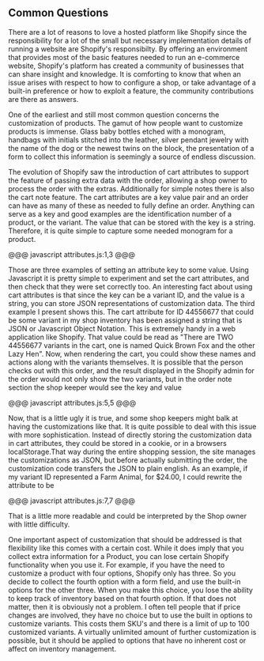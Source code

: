 ## Common Questions ##

There are a lot of reasons to love a hosted platform like Shopify since the responsibility for a lot of the small but necessary implementation details of running a website are Shopify's responsibilty. By offering an environment that provides most of the basic features needed to run an e-commerce website, Shopify's platform has created a community of businesses that can share insight and knowledge. It is comforting to know that when an issue arises with respect to how to configure a shop, or take advantage of a built-in preference or how to exploit a feature, the community contributions are there as answers.

One of the earliest and still most common question concerns the customization of products. The gamut of how people want to customize products is immense. Glass baby bottles etched with a monogram, handbags with initials stitched into the leather, silver pendant jewelry with the name of the dog or the newest twins on the block, the presentation of a form to collect this information is seemingly a source of endless discussion. 

The evolution of Shopify saw the introduction of cart attributes to support the feature of passing extra data with the order, allowing a shop owner to process the order with the extras. Additionally for simple notes there is also the cart note feature. The cart attributes are a key value pair and an order can have as many of these as needed to fully define an order. Anything can serve as a key and good examples are the identification number of a product, or the variant. The value that can be stored with the key is a string. Therefore, it is quite simple to capture some needed monogram for a product. 

@@@ javascript attributes.js:1,3 @@@

Those are three examples of setting an attribute key to some value. Using Javascript it is pretty simple to experiment and set the cart attributes, and then check that they were set correctly too. An interesting fact about using cart attributes is that since the key can be a variant ID, and the value is a string, you can store JSON representations of customization data. The third example I present shows this. The cart attribute for ID 44556677 that could be some variant in my shop inventory has been assigned a string that is JSON or Javascript Object Notation. This is extremely handy in a web application like Shopify. That value could be read as "There are TWO 44556677 variants in the cart, one is named Quick Brown Fox and the other Lazy Hen". Now, when rendering the cart, you could show these names and actions along with the variants themselves. It is possible that the person checks out with this order, and the result displayed in the Shopify admin for the order would not only show the two variants, but in the order note section the shop keeper would see the key and value
   
@@@ javascript attributes.js:5,5 @@@

Now, that is a little ugly it is true, and some shop keepers might balk at having the customizations like that. It is quite possible to deal with this issue with more sophistication. Instead of directly storing the customization data in cart attributes, they could be stored in a cookie, or in a browsers localStorage.That way during the entire shopping session, the site manages the customizations as JSON, but before actually submitting the order, the customization code transfers the JSON to plain english. As an example, if my variant ID represented a Farm Animal, for $24.00, I could rewrite the attribute to be

@@@ javascript attributes.js:7,7 @@@
      
 That is a little more readable and could be interpreted by the Shop owner with little difficulty.
 
 One important aspect of customization that should be addressed is that flexibility like this comes with a certain cost. While it does imply that you collect extra information for a Product, you can lose certain Shopify functionality when you use it. For example, if you have the need to customize a product with four options, Shopify only has three. So you decide to collect the fourth option with a form field, and use the built-in options for the other three. When you make this choice, you lose the ability to keep track of inventory based on that fourth option. If that does not matter, then it is obviously not a problem. I often tell people that if price changes are involved, they have no choice but to use the built in options to customize variants. This costs them SKU's and there is a limit of up to 100 customized variants. A virtually unlimited amount of further customization is possible, but it should be applied to options that have no inherent cost or affect on inventory management.